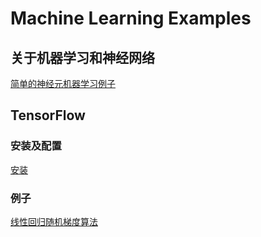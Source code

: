 # Machine Learning Examples


## 关于机器学习和神经网络

[简单的神经元机器学习例子](docs/NEUAL-NETWORK.md)

## TensorFlow

### 安装及配置

[安装](docs/tf/INSTALL.md)


### 例子

[线性回归随机梯度算法](example/tf/linear-regression.py)
